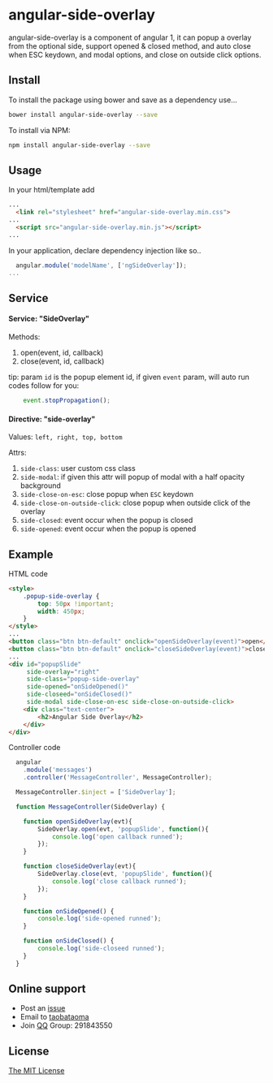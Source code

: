 # angular-side-overlay
angular-side-overlay is a component of angular 1, it can popup a overlay from the optional side, support opened &amp; closed method, and auto close when  ESC keydown, and modal options, and close on outside click options.

## Install
To install the package using bower and save as a dependency use...
```bash
bower install angular-side-overlay --save
```

To install via NPM:
```bash
npm install angular-side-overlay --save
```

## Usage
In your html/template add
```html
...
  <link rel="stylesheet" href="angular-side-overlay.min.css">
...
  <script src="angular-side-overlay.min.js"></script>
...

```

In your application, declare dependency injection like so..

```javascript
  angular.module('modelName', ['ngSideOverlay']);
...
```
## Service

#### Service: "SideOverlay"

Methods:
1. open(event, id, callback)
1. close(event, id, callback)

tip: param `id` is the popup element id, if given `event` param, will auto run codes follow for you:
```javascript
    event.stopPropagation();
```

#### Directive: "side-overlay"

Values: `left, right, top, bottom`

Attrs:
1. `side-class`: user custom css class
1. `side-modal`: if given this attr will popup of modal with a half opacity background
1. `side-close-on-esc`: close popup when `ESC` keydown
1. `side-close-on-outside-click`: close popup when outside click of the overlay
1. `side-closed`: event occur when the popup is closed
1. `side-opened`: event occur when the popup is opened


## Example

HTML code
```html
<style>
    .popup-side-overlay {
        top: 50px !important;
        width: 450px;
    }
</style>
...
<button class="btn btn-default" onclick="openSideOverlay(event)">open</button>
<button class="btn btn-default" onclick="closeSideOverlay(event)">close</button>
...
<div id="popupSlide"
     side-overlay="right"
     side-class="popup-side-overlay"
     side-opened="onSideOpened()"
     side-closeed="onSideClosed()"
     side-modal side-close-on-esc side-close-on-outside-click>
    <div class="text-center">
        <h2>Angular Side Overlay</h2>
    </div>
</div>
```
Controller code
```javascript
  angular
    .module('messages')
    .controller('MessageController', MessageController);

  MessageController.$inject = ['SideOverlay'];

  function MessageController(SideOverlay) {

    function openSideOverlay(evt){
        SideOverlay.open(evt, 'popupSlide', function(){
            console.log('open callback runned');
        });
    }

    function closeSideOverlay(evt){
        SideOverlay.close(evt, 'popupSlide', function(){
            console.log('close callback runned');
        });
    }

    function onSideOpened() {
        console.log('side-opened runned');
    }

    function onSideClosed() {
        console.log('side-closeed runned');
    }
  }
```
## Online support
- Post an [issue](https://github.com/taobataoma/angular-side-overlay/issues)
- Email to [taobataoma](mailto:taobataoma@gmail.com)
- Join [QQ](http://im.qq.com/) Group: 291843550

## License
[The MIT License](LICENSE.md)
